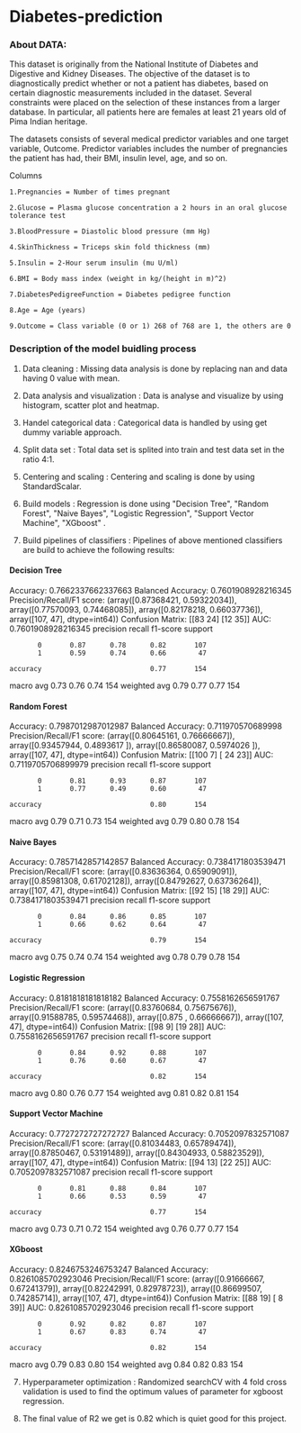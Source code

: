 # Diabetes-prediction

### About DATA:

This dataset is originally from the National Institute of Diabetes and Digestive and Kidney Diseases. The objective of the dataset is to diagnostically predict whether or not a patient has diabetes, based on certain diagnostic measurements included in the dataset. Several constraints were placed on the selection of these instances from a larger database. In particular, all patients here are females at least 21 years old of Pima Indian heritage.

The datasets consists of several medical predictor variables and one target variable, Outcome. Predictor variables includes the number of pregnancies the patient has had, their BMI, insulin level, age, and so on.

Columns

    1.Pregnancies = Number of times pregnant

    2.Glucose = Plasma glucose concentration a 2 hours in an oral glucose tolerance test

    3.BloodPressure = Diastolic blood pressure (mm Hg)

    4.SkinThickness = Triceps skin fold thickness (mm)

    5.Insulin = 2-Hour serum insulin (mu U/ml)

    6.BMI = Body mass index (weight in kg/(height in m)^2)

    7.DiabetesPedigreeFunction = Diabetes pedigree function

    8.Age = Age (years)

    9.Outcome = Class variable (0 or 1) 268 of 768 are 1, the others are 0
    
    
    
 ### Description of the model buidling process

1) Data cleaning : Missing data analysis is done by replacing nan and data having 0 value with mean.

2) Data analysis and visualization : Data is analyse and visualize by using histogram, scatter plot and heatmap.

3) Handel categorical data : Categorical data is handled by using get dummy variable approach.

4) Split data set : Total data set is splited into train and test data set in the ratio 4:1.

5) Centering and scaling : Centering and scaling is done by using StandardScalar.

6) Build models : Regression is done using "Decision Tree", 
                                           "Random Forest",
                                           "Naive Bayes", 
                                           "Logistic Regression",
                                           "Support Vector Machine",
                                           "XGboost" . 
                                                                      
 7) Build pipelines of classifiers : Pipelines of above mentioned classifiers are build to achieve the following results:
 
#### Decision Tree

Accuracy:  0.7662337662337663
Balanced Accuracy:  0.7601908928216345
Precision/Recall/F1 score:  (array([0.87368421, 0.59322034]), array([0.77570093, 0.74468085]), array([0.82178218, 0.66037736]), array([107,  47], dtype=int64))
Confusion Matrix:  [[83 24]
 [12 35]]
AUC:  0.7601908928216345
              precision    recall  f1-score   support

           0       0.87      0.78      0.82       107
           1       0.59      0.74      0.66        47

    accuracy                           0.77       154
   macro avg       0.73      0.76      0.74       154
weighted avg       0.79      0.77      0.77       154



#### Random Forest

Accuracy:  0.7987012987012987
Balanced Accuracy:  0.711970570689998
Precision/Recall/F1 score:  (array([0.80645161, 0.76666667]), array([0.93457944, 0.4893617 ]), array([0.86580087, 0.5974026 ]), array([107,  47], dtype=int64))
Confusion Matrix:  [[100   7]
 [ 24  23]]
AUC:  0.7119705706899979
              precision    recall  f1-score   support

           0       0.81      0.93      0.87       107
           1       0.77      0.49      0.60        47

    accuracy                           0.80       154
   macro avg       0.79      0.71      0.73       154
weighted avg       0.79      0.80      0.78       154



#### Naive Bayes

Accuracy:  0.7857142857142857
Balanced Accuracy:  0.7384171803539471
Precision/Recall/F1 score:  (array([0.83636364, 0.65909091]), array([0.85981308, 0.61702128]), array([0.84792627, 0.63736264]), array([107,  47], dtype=int64))
Confusion Matrix:  [[92 15]
 [18 29]]
AUC:  0.7384171803539471
              precision    recall  f1-score   support

           0       0.84      0.86      0.85       107
           1       0.66      0.62      0.64        47

    accuracy                           0.79       154
   macro avg       0.75      0.74      0.74       154
weighted avg       0.78      0.79      0.78       154



#### Logistic Regression

Accuracy:  0.8181818181818182
Balanced Accuracy:  0.7558162656591767
Precision/Recall/F1 score:  (array([0.83760684, 0.75675676]), array([0.91588785, 0.59574468]), array([0.875     , 0.66666667]), array([107,  47], dtype=int64))
Confusion Matrix:  [[98  9]
 [19 28]]
AUC:  0.7558162656591767
              precision    recall  f1-score   support

           0       0.84      0.92      0.88       107
           1       0.76      0.60      0.67        47

    accuracy                           0.82       154
   macro avg       0.80      0.76      0.77       154
weighted avg       0.81      0.82      0.81       154



#### Support Vector Machine

Accuracy:  0.7727272727272727
Balanced Accuracy:  0.7052097832571087
Precision/Recall/F1 score:  (array([0.81034483, 0.65789474]), array([0.87850467, 0.53191489]), array([0.84304933, 0.58823529]), array([107,  47], dtype=int64))
Confusion Matrix:  [[94 13]
 [22 25]]
AUC:  0.7052097832571087
              precision    recall  f1-score   support

           0       0.81      0.88      0.84       107
           1       0.66      0.53      0.59        47

    accuracy                           0.77       154
   macro avg       0.73      0.71      0.72       154
weighted avg       0.76      0.77      0.77       154



#### XGboost

Accuracy:  0.8246753246753247
Balanced Accuracy:  0.8261085702923046
Precision/Recall/F1 score:  (array([0.91666667, 0.67241379]), array([0.82242991, 0.82978723]), array([0.86699507, 0.74285714]), array([107,  47], dtype=int64))
Confusion Matrix:  [[88 19]
 [ 8 39]]
AUC:  0.8261085702923046
              precision    recall  f1-score   support

           0       0.92      0.82      0.87       107
           1       0.67      0.83      0.74        47

    accuracy                           0.82       154
   macro avg       0.79      0.83      0.80       154
weighted avg       0.84      0.82      0.83       154






                 
7) Hyperparameter optimization : Randomized searchCV with 4 fold cross validation is used to find the optimum values of parameter for xgboost regression.

8) The final value of R2 we get is 0.82 which is quiet good for this project.   

